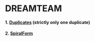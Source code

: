 # DREAMTEAM

#### 1. [Duplicates](https://github.com/Chandu71202/DREAMTEAM/blob/main/Duplicates.cpp) (strictly only one duplicate)

#### 2. [SpiralForm](https://github.com/Chandu71202/DREAMTEAM/blob/main/SpiralForm.cpp)

